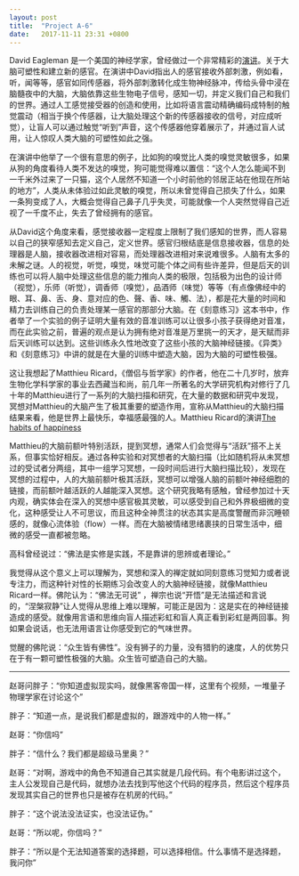 ```yaml
---
layout: post
title:  "Project A-6"
date:   2017-11-11 23:31 +0800
---
```


David Eagleman 是一个美国的神经学家，曾经做过一个非常精彩的[演讲](https://www.youtube.com/watch?v=4c1lqFXHvqI&t=981s)。关于大脑可塑性和建立新的感官。在演讲中David指出人的感官接收外部刺激，例如看，听，闻等等，感官如同传感器，将外部刺激转化成生物神经脉冲，传给头骨中浸在脑髓夜中的大脑，大脑依靠这些生物电子信号，感知一切，并定义我们自己和我们的世界。通过人工感觉接受器的创造和使用，比如将语言震动精确编码成特制的触觉震动（相当于换个传感器，让大脑处理这个新的传感器接收的信号，对应成听觉），让盲人可以通过触觉“听到”声音，这个传感器他穿着展示了，并通过盲人试用，让人惊叹人类大脑的可塑性如此之强。

在演讲中他举了一个很有意思的例子，比如狗的嗅觉比人类的嗅觉灵敏很多，如果从狗的角度看待人类不发达的嗅觉，狗可能觉得难以置信：“这个人怎么能闻不到一千米外过来了一只猫，这个人居然不知道一个小时前他的邻居正站在他现在所站的地方”，人类从未体验过如此灵敏的嗅觉，所以未曾觉得自己损失了什么，如果一条狗变成了人，大概会觉得自己鼻子几乎失灵，可能就像一个人突然觉得自己近视了一千度不止，失去了曾经拥有的感官。

从David这个角度来看，感觉接收器一定程度上限制了我们感知的世界，而人容易以自己的狭窄感知去定义自己，定义世界。感官归根结底是信息接收器，信息的处理器是人脑，接收器改进相对容易，而处理器改进相对来说难很多。人脑有太多的未解之谜。人的视觉，听觉，嗅觉，味觉可能个体之间有些许差异，但是后天的训练也可以将人脑中处理这些信息的能力推向人类的极限，包括极为出色的设计师（视觉），乐师（听觉），调香师（嗅觉），品酒师（味觉）等等（有点像佛经中的眼、耳、鼻、舌、身、意对应的色、聲、香、味、觸、法），都是花大量的时间和精力去训练自己的负责处理某一感官的那部分大脑。在《刻意练习》这本书中，作者举了一个实验的例子证明大量有效的音准训练可以让很多小孩子获得绝对音准，而在此实验之前，普遍的观点是认为拥有绝对音准是万里挑一的天才，是天赋而非后天训练可以达到。这些训练永久性地改变了这些小孩的大脑神经链接。《异类》和《刻意练习》中讲的就是在大量的训练中塑造大脑，因为大脑的可塑性极强。

这让我想起了Matthieu Ricard，《僧侣与哲学家》的作者，他在二十几岁时，放弃生物化学科学家的事业去西藏当和尚，前几年一所著名的大学研究机构对修行了几十年的Matthieu进行了一系列的大脑扫描和研究，在大量的数据和研究中发现，冥想对Matthieu的大脑产生了极其重要的塑造作用，宣称从Matthieu的大脑扫描结果来看，他是世界上最快乐，幸福感最强的人。Matthieu Ricard的演讲[The habits of happiness](https://www.youtube.com/watch?v=vbLEf4HR74E&t=25s&list=LLiWfGBvckvyewoTkyY8eqSg&index=8)

Matthieu的大脑前额叶特别活跃，提到冥想，通常人们会觉得与“活跃”搭不上关系，但事实恰好相反。通过各种实验和对冥想者的大脑扫描（比如随机将从未冥想过的受试者分两组，其中一组学习冥想，一段时间后进行大脑扫描比较），发现在冥想的过程中，人的大脑前额叶极其活跃，冥想可以增强人脑的前额叶神经细胞的链接，而前额叶越活跃的人越能深入冥想。这个研究我略有感触，曾经参加过十天内观，确实体会在深入的冥想中感官极其灵敏，可以感受到自己和外界极细微的变化，这种感受让人不可思议，而且这种全神贯注的状态其实是高度警醒而非沉睡顿感的，就像心流体验（flow）一样。而在大脑被情绪思绪裹挟的日常生活中，细微的感受一直都被忽略。

高科曾经说过：“佛法是实修是实践，不是靠讲的思辨或者理论。”

我觉得从这个意义上可以理解为，冥想和深入的禅定就如同刻意练习觉知力或者说专注力，而这种针对性的长期练习会改变人的大脑神经链接，就像Matthieu Ricard一样。佛陀认为：“佛法无可说” ，禅宗也说“开悟”是无法描述和言说的，“涅槃寂静”让人觉得从思维上难以理解，可能正是因为：这是实在的神经链接造成的感受。就像用言语和思维向盲人描述彩虹和盲人真正看到彩虹是两回事。狗如果会说话，也无法用语言让你感受到它的气味世界。

觉醒的佛陀说：“众生皆有佛性”。没有狮子的力量，没有猎豹的速度，人的优势只在于有一颗可塑性极强的大脑。众生皆可塑造自己的大脑。





----



赵哥问胖子：“你知道虚拟现实吗，就像黑客帝国一样，这里有个视频，一堆量子物理学家在讨论这个”

胖子：“知道一点，是说我们都是虚拟的，跟游戏中的人物一样。”

赵哥：“你信吗”

胖子：“信什么？我们都是超级马里奥？”

赵哥：“对啊，游戏中的角色不知道自己其实就是几段代码。有个电影讲过这个，主人公发现自己是代码，就想办法去找到写他这个代码的程序员，然后这个程序员发现其实自己的世界也只是被存在机房的代码。”

胖子：“这个说法没法证实，也没法证伪。”

赵哥：“所以呢，你信吗？”

胖子：“所以是个无法知道答案的选择题，可以选择相信。什么事情不是选择题，我问你”

